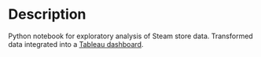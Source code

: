 # Description
Python notebook for exploratory analysis of Steam store data. Transformed data integrated into a [Tableau dashboard](https://public.tableau.com/app/profile/huimarco/viz/SteamStoreGames_16804223639880/Dashboard).
